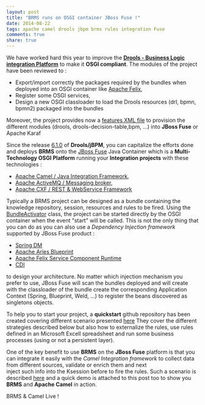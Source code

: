 ```yaml
---
layout: post
title: "BRMS runs on OSGI container JBoss Fuse !"
date: 2014-08-22
tags: apache camel drools jbpm brms rules integration Fuse
comments: true
share: true
---
```


We have worked hard this year to improve the **[Drools - Business Logic integration Platform](http://www.kiegroup.org/)** to make it **OSGI compliant**. The modules
of the project have been reviewed to :

- Export/import correctly the packages required by the bundles when deployed into an OSGI container like [Apache Felix](http://felix.apache.org), 
- Register some OSGI services,
- Design a new OSGI classloader to load the Drools resources (drl, bpmn, bpmn2) packaged into the bundles
 
Moreover, the project provides now a [features XML file](http://karaf.apache.org/manual/latest-2.3.x/users-guide/provisioning.html) to provision the different modules (drools, drools-decision-table,bpm, ...)
into **JBoss Fuse** or Apache Karaf
 
Since the release [6.1.0](https://github.com/droolsjbpm/drools) of **Drools/jBPM**, you can capitalize the efforts done and deploys **BRMS** onto the [JBoss Fuse](https://www.jboss.org/products/fuse/overview/) Java Container
which is a **Multi-Technology OSGI Platform** running your **Integration projects** with these technologies :

- [Apache Camel / Java Integration Framework](http://camel.apache.org),
- [Apache ActiveMQ / Messaging broker](http://activemq.apache.org),
- [Apache CXF / REST & WebService Framework](http://cxf.apache.org)

Typically a BRMS project can be designed as a bundle containing the knowledge repository, session, resources and rules to be fired. Using the [BundleActivator](https://github.com/cmoulliard/droolsjbpm-osgi-examples/tree/RH.6.0.3.ER4#simple-rule-example) class,
the project can be started directly by the OSGI container when the event "start" will be called.
This is not the only thing that you can do as you can also use a *Dependency Injection framework* supported by JBoss Fuse product :
 
- [Spring DM](http://docs.spring.io/spring-osgi/docs/current/reference/html/)
- [Apache Aries Blueprint](http://aries.apache.org/modules/blueprint.html)
- [Apache Felix Service Component Runtime](http://felix.apache.org/documentation/subprojects/apache-felix-maven-scr-plugin/scr-annotations.html)
- [CDI](https://ops4j1.jira.com/wiki/display/PAXCDI/Pax+CDI)

to design your architecture. No matter which injection mechanism you prefer to use, JBoss Fuse will scan the bundles deployed and will create with the classloader of the bundle 
create the corresponding Application Context (Spring, Blueprint, Weld, ...) to register the beans discovered as singletons objects.

To help you to start your project, a **quickstart** github repository has been created covering different scenario presented [here](https://github.com/cmoulliard/droolsjbpm-osgi-examples/blob/RH.6.0.3.ER4/README.adoc)
They cover the different strategies described below but also how to externalize the rules, use rules defined in an Microsoft Excell spreadsheet and run some business processes (using or not a persistent layer).

One of the key benefit to use **BRMS** on the **JBoss Fuse** platform is that you can integrate it easily with the *Camel Integration framework* to collect data from different sources, validate or enrich them and next  
inject such info into the Ksession before to fire the rules. Such a scenario is described [here](https://github.com/cmoulliard/droolsjbpm-osgi-examples/blob/RH.6.0.3.ER4/README.adoc#integration-with-camel-example) and a quick demo is attached to this post
too to show you **BRMS** and **Apache Camel** in action.

BRMS & Camel Live !

<script type="text/javascript" src="https://asciinema.org/a/11644.js" id="asciicast-11644" async></script>


